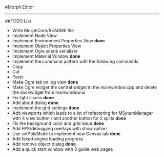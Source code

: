 #Morph Editor

************************

##TODO List

- Write MorphCore/README file
- Implement Node View
- Implement Environment Properties View __done__
- Implement Object Properties View 
- Implement Ogre scene serializer
- Implement Material Window __done__
- Implement the command pattern with the following commands
 - Copy
 - Cut
 - Paste
- Make Ogre tab on log view __done__
- Make Ogre widget the central widget in the mainwindow.cpp and delete the dockwidget from mainwindow.ui
- Fix light issues __done__
- Add about dialog __done__
- Implement the grid settings __done__
- Add viewports which leads to a lot of refactoring for MSytemManager with 4 view button / and another button for 2 splits __done__
 - Fix the background color and grid issue __done__
- Add FPS/debugging overlays with show option
- Use setPolyMode to implement new Canvas tab __done__
- Add faked engine loading progress
- Add remove object dialog __done__
- Add a quick start window with 3 guide web pages
